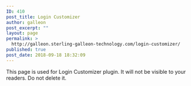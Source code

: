 ```yaml
---
ID: 410
post_title: Login Customizer
author: galleon
post_excerpt: ""
layout: page
permalink: >
  http://galleon.sterling-galleon-technology.com/login-customizer/
published: true
post_date: 2018-09-18 18:32:09
---
```

This page is used for Login Customizer plugin. It will not be visible to your readers. Do not delete it.